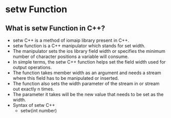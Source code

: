 # setw Function

## What is setw Function in C++?

- setw C++ is a method of iomaip library present in C++.
- setw function is a C++ manipulator which stands for set width.
- The manipulator sets the ios library field width or specifies the minimum number of character positions a variable will consume.
- In simple terms, the setw C++ function helps set the field width used for output operations.
- The function takes member width as an argument and needs a stream where this field has to be manipulated or inserted.
- The function also sets the width parameter of the stream in or stream out exactly n times.
- The parameter it takes will be the new value that needs to be set as the width.
- Syntax of setw C++
  - setw(int number)

